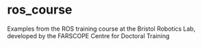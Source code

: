 # ros_course
Examples from the ROS training course at the Bristol Robotics Lab, developed by the FARSCOPE Centre for Doctoral Training
